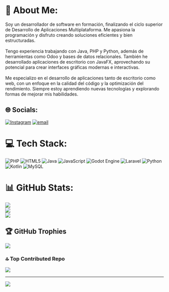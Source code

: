 # 💫 About Me:
Soy un desarrollador de software en formación, finalizando el ciclo superior de Desarrollo de Aplicaciones Multiplataforma. Me apasiona la programación y disfruto creando soluciones eficientes y bien estructuradas.<br><br>Tengo experiencia trabajando con Java, PHP y Python, además de herramientas como Odoo y bases de datos relacionales. También he desarrollado aplicaciones de escritorio con JavaFX, aprovechando su potencial para crear interfaces gráficas modernas e interactivas.<br><br>Me especializo en el desarrollo de aplicaciones tanto de escritorio como web, con un enfoque en la calidad del código y la optimización del rendimiento. Siempre estoy aprendiendo nuevas tecnologías y explorando formas de mejorar mis habilidades.


## 🌐 Socials:
[![Instagram](https://img.shields.io/badge/Instagram-%23E4405F.svg?logo=Instagram&logoColor=white)](https://instagram.com/antcastillo_04) [![email](https://img.shields.io/badge/Email-D14836?logo=gmail&logoColor=white)](mailto:antoniocj04@gmail.com) 

# 💻 Tech Stack:
![PHP](https://img.shields.io/badge/php-%23777BB4.svg?style=for-the-badge&logo=php&logoColor=white) ![HTML5](https://img.shields.io/badge/html5-%23E34F26.svg?style=for-the-badge&logo=html5&logoColor=white) ![Java](https://img.shields.io/badge/java-%23ED8B00.svg?style=for-the-badge&logo=openjdk&logoColor=white) ![JavaScript](https://img.shields.io/badge/javascript-%23323330.svg?style=for-the-badge&logo=javascript&logoColor=%23F7DF1E) ![Godot Engine](https://img.shields.io/badge/GODOT-%23FFFFFF.svg?style=for-the-badge&logo=godot-engine) ![Laravel](https://img.shields.io/badge/laravel-%23FF2D20.svg?style=for-the-badge&logo=laravel&logoColor=white) ![Python](https://img.shields.io/badge/python-3670A0?style=for-the-badge&logo=python&logoColor=ffdd54) ![Kotlin](https://img.shields.io/badge/kotlin-%237F52FF.svg?style=for-the-badge&logo=kotlin&logoColor=white) ![MySQL](https://img.shields.io/badge/mysql-4479A1.svg?style=for-the-badge&logo=mysql&logoColor=white)
# 📊 GitHub Stats:
![](https://github-readme-stats.vercel.app/api?username=antoniocastillo-08&theme=gotham&hide_border=false&include_all_commits=true&count_private=true)<br/>
![](https://github-readme-streak-stats.herokuapp.com/?user=antoniocastillo-08&theme=gotham&hide_border=false)<br/>
![](https://github-readme-stats.vercel.app/api/top-langs/?username=antoniocastillo-08&theme=gotham&hide_border=false&include_all_commits=true&count_private=true&layout=compact)

## 🏆 GitHub Trophies
![](https://github-profile-trophy.vercel.app/?username=antoniocastillo-08&theme=gotham&no-frame=false&no-bg=true&margin-w=4)

### 🔝 Top Contributed Repo
![](https://github-contributor-stats.vercel.app/api?username=antoniocastillo-08&limit=5&theme=dark&combine_all_yearly_contributions=true)

---
[![](https://visitcount.itsvg.in/api?id=antoniocastillo-08&icon=0&color=2)](https://visitcount.itsvg.in)

<!-- Proudly created with GPRM ( https://gprm.itsvg.in ) -->
